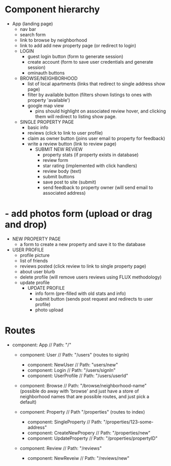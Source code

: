 # Component hierarchy

+ App (landing page)
  - nav bar
  - search form
  - link to browse by neighborhood
  - link to add add new property page (or redirect to login)
  + LOGIN
    - guest login button (form to generate session)
    - create account (form to save user credentials and generate session)
    - ominauth buttons
  + BROWSE/NEIGHBORHOOD
    - list of local apartments (links that redirect to single address show page)
    - filter by available button (filters shown listings to ones with property 'available')
    - google map view
      - pins should highlight on associated review hover, and clicking them will
        redirect to listing show page.
  + SINGLE PROPERTY PAGE
    - basic info
    - reviews (click to link to user profile)
    - claim as owner button (joins user email to property for feedback)
    - write a review button (link to review page)
      + SUBMIT NEW REVIEW
        - property stats (if property exists in database)
        - review form
        - star rating (implemented with click handlers)
        - review body (text)
        - submit buttons
        - save post to site (submit)
        - send feedback to property owner (will send email to associated address)
#       - add photos form (upload or drag and drop)
  + NEW PROPERTY PAGE
    - a form to create a new property and save it to the database
  + USER PROFILE
    - profile picture
    - list of friends
    - reviews posted (click review to link to single property page)
    - about user blurb
    - delete profile (will remove users reviews using FLUX methodology)
    - update profile
      + UPDATE PROFILE
        - info form (pre-filled with old stats and info)
        - submit button (sends post request and redirects to user profile)
        - photo upload

# Routes
  - component: App // Path: "/"

    - component: User // Path: "/users" (routes to signIn)
      - component: NewUser // Path: "users/new"
      - component: Login // Path: "/users/signIn"
      - component: UserProfile // Path: "/users/userId"

    - component: Browse // Path: "/browse/neighborhood-name" (possible do away with 'browse' and just have a store of neighborhood names
        that are possible routes, and just pick a default)

    - component: Property // Path "/properties" (routes to index)
      - component: SingleProperty // Path: "/properties/123-some-address"
      - component: CreateNewPropery // Path: "/properties/new"
      - component: UpdateProperty // Path: "/properties/propertyID"      

    - component: Review // Path: "/reviews"
      - component: NewReveiw // Path: "/reviews/new"
